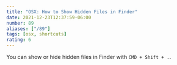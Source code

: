 ```yaml
---
title: "OSX: How to Show Hidden Files in Finder"
date: 2021-12-23T12:37:59-06:00
number: 89
aliases: ["/89"]
tags: [osx, shortcuts]
rating: 6
---
```


You can show or hide hidden files in Finder with `CMD + Shift + .`.
